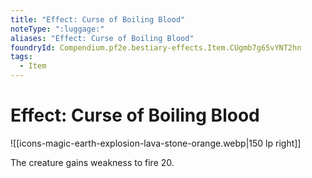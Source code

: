 ```yaml
---
title: "Effect: Curse of Boiling Blood"
noteType: ":luggage:"
aliases: "Effect: Curse of Boiling Blood"
foundryId: Compendium.pf2e.bestiary-effects.Item.CUgmb7g65vYNT2hn
tags:
  - Item
---
```


# Effect: Curse of Boiling Blood
![[icons-magic-earth-explosion-lava-stone-orange.webp|150 lp right]]

The creature gains weakness to fire 20.
